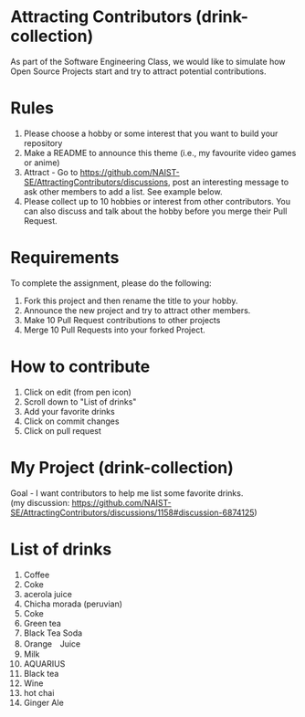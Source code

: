 # Attracting Contributors (drink-collection)
As part of the Software Engineering Class, we would like to simulate how Open Source Projects start and try to attract potential contributions.

# Rules
1. Please choose a hobby or some interest that you want to build your repository
2. Make a README to announce this theme (i.e., my favourite video games or anime)
3. Attract - Go to https://github.com/NAIST-SE/AttractingContributors/discussions, post an interesting message to ask other members to add a list. See example below.
4. Please collect up to 10 hobbies or interest from other contributors. You can also discuss and talk about the hobby before you merge their Pull Request.

# Requirements
To complete the assignment, please do the following:
1. Fork this project and then rename the title to your hobby. 
2. Announce the new project and try to attract other members.
3. Make 10 Pull Request contributions to other projects
4. Merge 10 Pull Requests into your forked Project.

# How to contribute
1. Click on edit (from pen icon)
2. Scroll down to "List of drinks"
3. Add your favorite drinks
4. Click on commit changes
5. Click on pull request 

# My Project (drink-collection)
Goal - I want contributors to help me list some favorite drinks.</br>
(my discussion: https://github.com/NAIST-SE/AttractingContributors/discussions/1158#discussion-6874125)

# List of drinks
1. Coffee
2. Coke
3. acerola juice
4. Chicha morada (peruvian)
5. Coke
6. Green tea
7. Black Tea Soda
8. Orange　Juice
9. Milk
10. AQUARIUS
11. Black tea
12. Wine
13. hot chai
14. Ginger Ale
